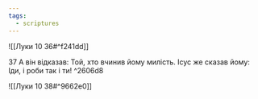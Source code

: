 ```yaml
---
tags:
  - scriptures
---
```


![[Луки 10 36#^f241dd]]

37 А він відказав: Той, хто вчинив йому милість. Ісус же сказав йому: Іди, і роби так і ти! ^2606d8

![[Луки 10 38#^9662e0]]